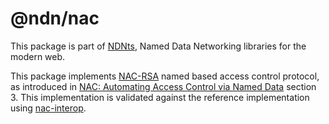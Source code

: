 # @ndn/nac

This package is part of [NDNts](https://yoursunny.com/p/NDNts/), Named Data Networking libraries for the modern web.

This package implements [NAC-RSA](https://github.com/named-data/name-based-access-control) named based access control protocol, as introduced in [NAC: Automating Access Control via Named Data](https://named-data.net/publications/zhang2018nac/) section 3.
This implementation is validated against the reference implementation using [nac-interop](../../integ/nac-interop/).
